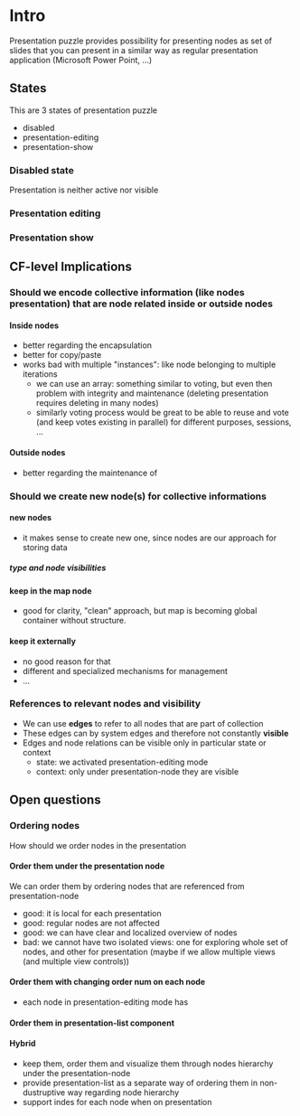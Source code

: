 # Intro

Presentation puzzle provides possibility for presenting nodes as set of slides that you can present in a similar way as regular presentation application (Microsoft Power Point, ...)

## States

This are 3 states of presentation puzzle

- disabled
- presentation-editing
- presentation-show

### Disabled state

Presentation is neither active nor visible

### Presentation editing

### Presentation show

## CF-level Implications

### Should we encode collective information (like nodes presentation) that are node related inside or outside nodes

#### Inside nodes

- better regarding the encapsulation
- better for copy/paste
- works bad with multiple "instances": like node belonging to multiple iterations
  - we can use an array: something similar to voting, but even then problem with integrity and maintenance (deleting presentation requires deleting in many nodes)
  - similarly voting process would be great to be able to reuse and vote (and keep votes existing in parallel) for different purposes, sessions, ...

#### Outside nodes

- better regarding the maintenance of

### Should we create new node(s) for collective informations

#### new nodes

- it makes sense to create new one, since nodes are our approach for storing data

##### type and node visibilities

#### keep in the map node

- good for clarity, "clean" approach, but map is becoming global container without structure.

#### keep it externally

- no good reason for that
- different and specialized mechanisms for management
- ...

### References to relevant nodes and visibility

- We can use **edges** to refer to all nodes that are part of collection
- These edges can by system edges and therefore not constantly **visible**
- Edges and node relations can be visible only in particular state or context
  - state: we activated presentation-editing mode
  - context: only under presentation-node they are visible

## Open questions

### Ordering nodes

How should we order nodes in the presentation

#### Order them under the presentation node

We can order them by ordering nodes that are referenced from presentation-node

- good: it is local for each presentation
- good: regular nodes are not affected
- good: we can have clear and localized overview of nodes
- bad: we cannot have two isolated views: one for exploring whole set of nodes, and other for presentation (maybe if  we allow multiple views (and multiple view controls))

#### Order them with changing order num on each node

- each node in presentation-editing mode has

#### Order them in presentation-list component

#### Hybrid

- keep them, order them and visualize them through nodes hierarchy under the presentation-node
- provide presentation-list as a separate way of ordering them in non-dustruptive way regarding node hierarchy
- support indes for each node when on presentation
